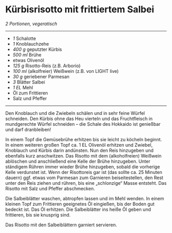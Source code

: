 # Kürbisrisotto mit frittiertem Salbei

*2 Portionen, vegeratisch*

---

- *1* Schalotte
- *1* Knoblauchzehe
- *400 g* geputzter Kürbis
- *500 ml* Brühe
- etwas Olivenöl
- *125 g* Risotto-Reis (z.B. Arborio)
- *100 ml* (alkolfreier) Weißwein (z.B. von LIGHT live)
- *30 g* geriebener Parmesan
- *3* Blätter Salbei
- *1 EL* Mehl
- Öl zum Frittieren
- Salz und Pfeffer

---

Den Knoblauch und die Zwiebeln schälen und in sehr feine Würfel schneiden.
Den Kürbis ohne das Heu vierteln und das Fruchtfleisch in mundgerechte Würfel schneiden – die Schale des Hokkaido ist genießbar und darf dranbleiben!

In einem Topf die Gemüsebrühe erhitzen bis sie leicht zu köcheln beginnt. In einem weiteren großen Topf ca. 1 EL Olivenöl erhitzen und Zwiebel, Knoblauch und Kürbis darin andünsten. Nun den Reis hinzugeben und ebenfalls kurz anschwitzen.
Das Risotto mit dem (alkoholfreien) Weißwein ablöschen und anschließend eine Kelle der Brühe hinzugeben. Unter ständigem Rühren immer wieder Brühe hinzugeben, sobald die vorherige Kelle verdunstet ist.
Wenn der Risottoreis gar ist (das sollte ca. 25 Minuten dauern) ggf. etwas vom Parmesan zum Garnieren beiseitestellen, den Rest unter den Reis ziehen und rühren, bis eine „schlonzige“ Masse entsteht. Das Risotto mit Salz und Pfeffer abschmecken.

Die Salbeiblätter waschen, abtropfen lassen und im Mehl wenden. In einem kleinen Topf zum Frittieren geeignetes Öl eingießen, bis der Boden gut bedeckt ist. Das Öl erhitzen. Die Salbeiblätter ins heiße Öl geben und frittieren, bis sie knusprig sind.

Das Risotto mit den Salbeiblättern garniert servieren.

